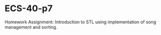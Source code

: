 # ECS-40-p7
Homework Assignment: Introduction to STL using implementation of song management and sorting.
